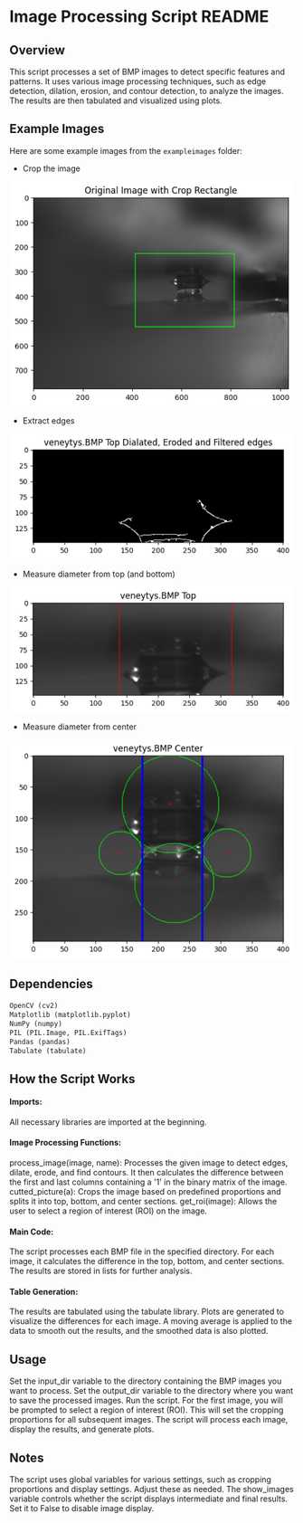 # Image Processing Script README
## Overview

This script processes a set of BMP images to detect specific features and patterns. It uses various image processing techniques, such as edge detection, dilation, erosion, and contour detection, to analyze the images. The results are then tabulated and visualized using plots.

## Example Images

Here are some example images from the `exampleimages` folder:

- Crop the image

![Crop the image](./exampleimages/crop.png)

- Extract edges

![Extract edges](./exampleimages/gradient.png)

- Measure diameter from top (and bottom)

![Measure diameter from top (and bottom)](./exampleimages/distance.png)

- Measure diameter from center

![Measure diameter from center](./exampleimages/middlediameter.png)


## Dependencies
```
OpenCV (cv2)
Matplotlib (matplotlib.pyplot)
NumPy (numpy)
PIL (PIL.Image, PIL.ExifTags)
Pandas (pandas)
Tabulate (tabulate)
```

## How the Script Works

#### Imports: 

All necessary libraries are imported at the beginning.

#### Image Processing Functions:

process_image(image, name): Processes the given image to detect edges, dilate, erode, and find contours. It then calculates the difference between the first and last columns containing a '1' in the binary matrix of the image.
cutted_picture(a): Crops the image based on predefined proportions and splits it into top, bottom, and center sections.
get_roi(image): Allows the user to select a region of interest (ROI) on the image.

#### Main Code:

The script processes each BMP file in the specified directory.
For each image, it calculates the difference in the top, bottom, and center sections.
The results are stored in lists for further analysis.

#### Table Generation:

The results are tabulated using the tabulate library.
Plots are generated to visualize the differences for each image.
A moving average is applied to the data to smooth out the results, and the smoothed data is also plotted.

## Usage

Set the input_dir variable to the directory containing the BMP images you want to process.
Set the output_dir variable to the directory where you want to save the processed images.
Run the script.
For the first image, you will be prompted to select a region of interest (ROI). This will set the cropping proportions for all subsequent images.
The script will process each image, display the results, and generate plots.

## Notes

The script uses global variables for various settings, such as cropping proportions and display settings. Adjust these as needed.
The show_images variable controls whether the script displays intermediate and final results. Set it to False to disable image display.